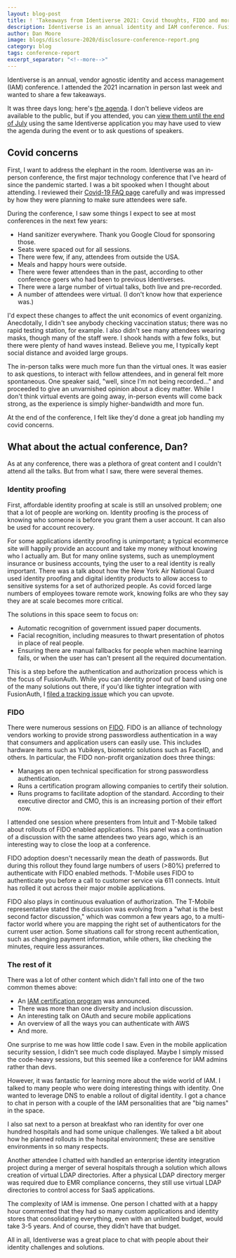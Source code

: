 ```yaml
---
layout: blog-post
title: ! 'Takeaways from Identiverse 2021: Covid thoughts, FIDO and more'
description: Identiverse is an annual identity and IAM conference. FusionAuth showed up and took notes so you don't have to.
author: Dan Moore
image: blogs/disclosure-2020/disclosure-conference-report.png
category: blog
tags: conference-report
excerpt_separator: "<!--more-->"
---
```


Identiverse is an annual, vendor agnostic identity and access management (IAM) conference. I attended the 2021 incarnation in person last week and wanted to share a few takeaways. 

<!--more-->

It was three days long; here's [the agenda](https://identiverse.com/idv2021/). I don't believe videos are available to the public, but if you attended, you can [view them until the end of July](https://twitter.com/Identiverse/status/1408466566346199046) using the same Identiverse application you may have used to view the agenda during the event or to ask questions of speakers.

## Covid concerns

First, I want to address the elephant in the room. Identiverse was an in-person conference, the first major technology conference that I've heard of since the pandemic started. I was a bit spooked when I thought about attending. I reviewed their [Covid-19 FAQ page](https://identiverse.com/faq/) carefully and was impressed by how they were planning to make sure attendees were safe.

During the conference, I saw some things I expect to see at most conferences in the next few years:

* Hand sanitizer everywhere. Thank you Google Cloud for sponsoring those.
* Seats were spaced out for all sessions.
* There were few, if any, attendees from outside the USA.
* Meals and happy hours were outside. 
* There were fewer attendees than in the past, according to other conference goers who had been to previous Identiverses.
* There were a large number of virtual talks, both live and pre-recorded.
* A number of attendees were virtual. (I don't know how that experience was.)

I'd expect these changes to affect the unit economics of event organizing. Anecdotally, I didn't see anybody checking vaccination status; there was no rapid testing station, for example. I also didn't see many attendees wearing masks, though many of the staff were. I shook hands with a few folks, but there were plenty of hand waves instead. Believe you me, I typically kept social distance and avoided large groups.

The in-person talks were much more fun than the virtual ones. It was easier to ask questions, to interact with fellow attendees, and in general felt more spontaneous. One speaker said, "well, since I'm not being recorded..." and proceeded to give an unvarnished opinion about a dicey matter. While I don't think virtual events are going away, in-person events will come back strong, as the experience is simply higher-bandwidth and more fun.

At the end of the conference, I felt like they'd done a great job handling my covid concerns.

## What about the actual conference, Dan?

As at any conference, there was a plethora of great content and I couldn't attend all the talks. But from what I saw, there were several themes. 

### Identity proofing

First, affordable identity proofing at scale is still an unsolved problem; one that a lot of people are working on. Identity proofing is the process of knowing who someone is before you grant them a user account. It can also be used for account recovery. 

For some applications identity proofing is unimportant; a typical ecommerce site will happily provide an account and take my money without knowing who I actually am. But for many online systems, such as unemployment insurance or business accounts, tying the user to a real identity is really important. There was a talk about how the New York Air National Guard used identity proofing and digital identity products to allow access to sensitive systems for a set of authorized people. As covid forced large numbers of employees toware remote work, knowing folks are who they say they are at scale becomes more critical.

The solutions in this space seem to focus on:

* Automatic recognition of government issued paper documents.
* Facial recognition, including measures to thwart presentation of photos in place of real people.
* Ensuring there are manual fallbacks for people when machine learning fails, or when the user has can't present all the required documentation.

This is a step before the authentication and authorization process which is the focus of FusionAuth. While you can identity proof out of band using one of the many solutions out there, if you'd like tighter integration with FusionAuth, I [filed a tracking issue](https://github.com/FusionAuth/fusionauth-issues/issues/1280) which you can upvote.

### FIDO

There were numerous sessions on [FIDO](https://fidoalliance.org/). FIDO is an alliance of technology vendors working to provide strong passwordless authentication in a way that consumers and application users can easily use. This includes hardware items such as Yubikeys, biometric solutions such as FaceID, and others. In particular, the FIDO non-profit organization does three things:

- Manages an open technical specification for strong passwordless authentication.
- Runs a certification program allowing companies to certify their solution.
- Runs programs to facilitate adoption of the standard. According to their executive director and CMO, this is an increasing portion of their effort now.

I attended one session where presenters from Intuit and T-Mobile talked about rollouts of FIDO enabled applications. This panel was a continuation of a discussion with the same attendees two years ago, which is an interesting way to close the loop at a conference.

FIDO adoption doesn't necessarily mean the death of passwords. But during this rollout they found large numbers of users (>80%) preferred to authenticate with FIDO enabled methods. T-Mobile uses FIDO to authenticate you before a call to customer service via 611 connects. Intuit has rolled it out across their major mobile applications.

FIDO also plays in continuous evaluation of authorization. The T-Mobile representative stated the discussion was evolving from a "what is the best second factor discussion," which was common a few years ago, to a multi-factor world where you are mapping the right set of authenticators for the current user action. Some situations call for strong recent authentication, such as changing payment information, while others, like checking the minutes, require less assurances.

### The rest of it

There was a lot of other content which didn't fall into one of the two common themes above:

* An [IAM certification program](https://idpro.org/cidpro/) was announced.
* There was more than one diversity and inclusion discussion.
* An interesting talk on OAuth and secure mobile applications
* An overview of all the ways you can authenticate with AWS
* And more.

One surprise to me was how little code I saw. Even in the mobile application security session, I didn't see much code displayed. Maybe I simply missed the code-heavy sessions, but this seemed like a conference for IAM admins rather than devs.

However, it was fantastic for learning more about the wide world of IAM. I talked to many people who were doing interesting things with identity. One wanted to leverage DNS to enable a rollout of digital identity. I got a chance to chat in person with a couple of the IAM personalities that are "big names" in the space.

I also sat next to a person at breakfast who ran identity for over one hundred hospitals and had some unique challenges. We talked a bit about how he planned rollouts in the hospital environment; these are sensitive environments in so many respects.

Another attendee I chatted with handled an enterprise identity integration project during a merger of several hospitals through a solution which allows creation of virtual LDAP directories. After a physical LDAP directory merger was required due to EMR compliance concerns, they still use virtual LDAP directories to control access for SaaS applications.

The complexity of IAM is immense. One person I chatted with at a happy hour commented that they had so many custom applications and identity stores that consolidating everything, even with an unlimited budget, would take 3-5 years. And of course, they didn't have that budget.

All in all, Identiverse was a great place to chat with people about their identity challenges and solutions.
